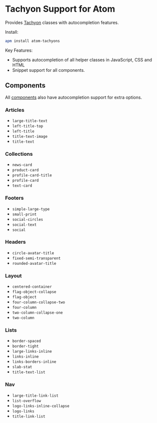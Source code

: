 # Tachyon Support for Atom

Provides [Tachyon][1] classes with autocompletion features.

Install:
```bash
apm install atom-tachyons
```

Key Features:

  - Supports autocompletion of all helper classes in JavaScript, CSS and HTML
  - Snippet support for all components.

## Components

All [components](http://tachyons.io/components/) also have autocompletion support for extra options.

### Articles
  - `large-title-text`
  - `left-title-top`
  - `left-title`
  - `title-text-image`
  - `title-text`

### Collections
  - `news-card`
  - `product-card`
  - `profile-card-title`
  - `profile-card`
  - `text-card`

### Footers
  - `simple-large-type`
  - `small-print`
  - `social-circles`
  - `social-text`
  - `social`

### Headers
  - `circle-avatar-title`
  - `fixed-semi-transparent`
  - `rounded-avatar-title`

### Layout
  - `centered-container`
  - `flag-object-collapse`
  - `flag-object`
  - `four-column-collapse-two`
  - `four-column`
  - `two-column-collapse-one`
  - `two-column`

### Lists
  - `border-spaced`
  - `border-tight`
  - `large-links-inline`
  - `links-inline`
  - `links-borders-inline`
  - `slab-stat`
  - `title-text-list`

### Nav
  - `large-title-link-list`
  - `list-overflow`
  - `logo-links-inline-collapse`
  - `logo-links`
  - `title-link-list`


[1]: http://tachyons.io/
